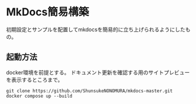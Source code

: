 # MkDocs簡易構築
初期設定とサンプルを配置してmkdocsを簡易的に立ち上げられるようにしたもの。

## 起動方法
docker環境を前提とする。
ドキュメント更新を確認する用のサイトプレビューを表示するところまで。
```
git clone https://github.com/ShunsukeNONOMURA/mkdocs-master.git
docker compose up --build
```
